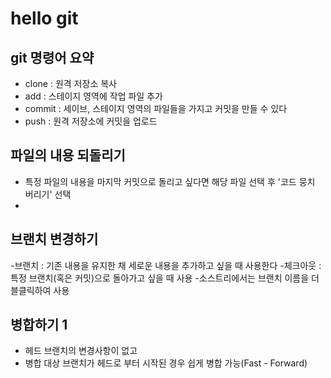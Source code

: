 # hello git

## git 명령어 요약

- clone : 원격 저장소 복사
- add : 스테이지 영역에 작업 파일 추가
- commit : 세이브, 스테이지 영역의 파일들을 가지고 커밋을 만들 수 있다
- push : 원격 저장소에 커밋을 업로드

## 파일의 내용 되돌리기

- 특정 파일의 내용을 마지막 커밋으로 돌리고 싶다면 해당 파일 선택 후 '코드 뭉치 버리기' 선택
- 
## 브랜치 변경하기

-브랜치 : 기존 내용을 유지한 채 세로운 내용을 추가하고 싶을 때 사용한다
-체크아웃 : 특정 브랜치(혹은 커밋)으로 돌아가고 싶을 때 사용
-소스트리에서는 브랜치 이름을 더블클릭하여 사용

## 병합하기 1

- 헤드 브랜치의 변경사항이 없고
- 병합 대상 브랜치가 헤드로 부터 시작된 경우 쉽게 병합 가능(Fast - Forward)
